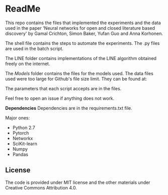 # ReadMe

This repo contains the files that implemented the experiments and the data used in the paper 'Neural networks for open and closed literature based discovery' by Gamal Crichton, Simon Baker, Yufan Guo and Anna Korhonen.

The shell file contains the steps to automate the experiments. The .py files are used in the batch script.

The LINE folder contains implementations of the LINE algorithm obtained freely on the internet.

The *Models* folder contains the files for the models used. The data files used were too large for Github's file size limit. They can be found at: 

The parameters that each script accepts are in the files.

Feel free to open an issue if anything does not work.

**Dependencies**
Dependencies are in the requirements.txt file.

Major ones:

+ Python 2.7
+ Pytorch
+ Networkx
+ SciKit-learn
+ Numpy
+ Pandas

## License
The code is provided under MIT license and the other materials under Creative Commons Attribution 4.0.
